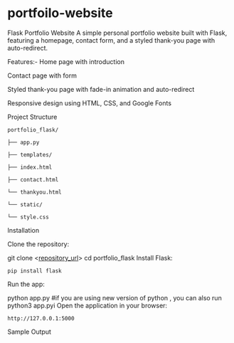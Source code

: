 # portfoilo-website
Flask Portfolio Website
A simple personal portfolio website built with Flask, featuring a homepage, contact form, and a styled thank-you page with auto-redirect.

Features:-
Home page with introduction

Contact page with form

Styled thank-you page with fade-in animation and auto-redirect

Responsive design using HTML, CSS, and Google Fonts

Project Structure

    portfolio_flask/

    ├── app.py

    ├── templates/

    ├── index.html

    ├── contact.html

    └── thankyou.html

    └── static/

    └── style.css
    
Installation

Clone the repository:

git clone <[repository_url](https://github.com/Srilakshmi0902/portfolio-website)>
cd portfolio_flask
Install Flask:

    pip install flask
Run the app:

python app.py
#if you are using new version of python , you can also run
python3 app.pyi 
Open the application in your browser:

    http://127.0.0.1:5000
Sample Output
